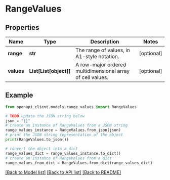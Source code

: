 # RangeValues


## Properties

Name | Type | Description | Notes
------------ | ------------- | ------------- | -------------
**range** | **str** | The range of values, in A1-style notation. | [optional] 
**values** | **List[List[object]]** | A row-major ordered multidimensional array of cell values. | [optional] 

## Example

```python
from openapi_client.models.range_values import RangeValues

# TODO update the JSON string below
json = "{}"
# create an instance of RangeValues from a JSON string
range_values_instance = RangeValues.from_json(json)
# print the JSON string representation of the object
print(RangeValues.to_json())

# convert the object into a dict
range_values_dict = range_values_instance.to_dict()
# create an instance of RangeValues from a dict
range_values_from_dict = RangeValues.from_dict(range_values_dict)
```
[[Back to Model list]](../README.md#documentation-for-models) [[Back to API list]](../README.md#documentation-for-api-endpoints) [[Back to README]](../README.md)



